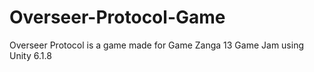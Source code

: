 # Overseer-Protocol-Game
Overseer Protocol is a game made for Game Zanga 13 Game Jam using Unity 6.1.8
